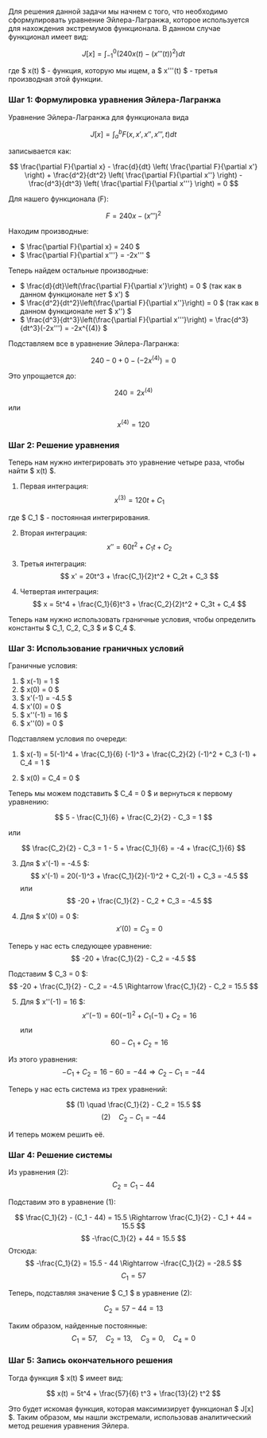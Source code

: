 Для решения данной задачи мы начнем с того, что необходимо сформулировать уравнение Эйлера-Лагранжа, которое используется для нахождения экстремумов функционала. В данном случае функционал имеет вид:

$$
J[x] = \int_{-1}^{0} (240 x(t) - (x'''(t))^2) dt
$$

где $ x(t) $ - функция, которую мы ищем, а $ x'''(t) $ - третья производная этой функции.

### Шаг 1: Формулировка уравнения Эйлера-Лагранжа

Уравнение Эйлера-Лагранжа для функционала вида 

$$
J[x] = \int_{a}^{b} F(x, x', x'', x''', t) dt
$$

записывается как:

$$
\frac{\partial F}{\partial x} - \frac{d}{dt} \left( \frac{\partial F}{\partial x'} \right) + \frac{d^2}{dt^2} \left( \frac{\partial F}{\partial x''} \right) - \frac{d^3}{dt^3} \left( \frac{\partial F}{\partial x'''} \right) = 0
$$

Для нашего функционала \(F\):

$$
F = 240x - (x''')^2
$$

Находим производные: 

- $ \frac{\partial F}{\partial x} = 240 $
- $ \frac{\partial F}{\partial x'''} = -2x''' $

Теперь найдем остальные производные:

- $ \frac{d}{dt}\left(\frac{\partial F}{\partial x'}\right) = 0 $ (так как в данном функционале нет $ x') $
- $ \frac{d^2}{dt^2}\left(\frac{\partial F}{\partial x''}\right) = 0 $ (так как в данном функционале нет $ x'') $
- $ \frac{d^3}{dt^3}\left(\frac{\partial F}{\partial x'''}\right) = \frac{d^3}{dt^3}(-2x''') = -2x^{(4)} $

Подставляем все в уравнение Эйлера-Лагранжа:

$$
240 - 0 + 0 - (-2x^{(4)}) = 0
$$

Это упрощается до:

$$
240 = 2x^{(4)}
$$

или

$$
x^{(4)} = 120
$$

### Шаг 2: Решение уравнения

Теперь нам нужно интегрировать это уравнение четыре раза, чтобы найти $ x(t) $.

1. Первая интеграция:
$$
x^{(3)} = 120t + C_1
$$

где $ C_1 $ - постоянная интегрирования.

2. Вторая интеграция:
$$
x'' = 60t^2 + C_1t + C_2
$$

3. Третья интеграция:
$$
x' = 20t^3 + \frac{C_1}{2}t^2 + C_2t + C_3
$$

4. Четвертая интеграция:
$$
x = 5t^4 + \frac{C_1}{6}t^3 + \frac{C_2}{2}t^2 + C_3t + C_4
$$

Теперь нам нужно использовать граничные условия, чтобы определить константы $ C_1, C_2, C_3 $ и $ C_4 $.

### Шаг 3: Использование граничных условий

Граничные условия:
1. $ x(-1) = 1 $
2. $ x(0) = 0 $
3. $ x'(-1) = -4.5 $
4. $ x'(0) = 0 $
5. $ x''(-1) = 16 $
6. $ x''(0) = 0 $

Подставляем условия по очереди:

1. $ x(-1) = 5(-1)^4 + \frac{C_1}{6} (-1)^3 + \frac{C_2}{2} (-1)^2 + C_3 (-1) + C_4 = 1 $

2. $ x(0) = C_4 = 0 $

Теперь мы можем подставить $ C_4 = 0 $ и вернуться к первому уравнению:

$$
5 - \frac{C_1}{6} + \frac{C_2}{2} - C_3 = 1
$$

или

$$
\frac{C_2}{2} - C_3 = 1 - 5 + \frac{C_1}{6} = -4 + \frac{C_1}{6}
$$


3. Для $ x'(-1) = -4.5 $:
$$
x'(-1) = 20(-1)^3 + \frac{C_1}{2}(-1)^2 + C_2(-1) + C_3 = -4.5
$$
или 
$$
-20 + \frac{C_1}{2} - C_2 + C_3 = -4.5
$$

4. Для $ x'(0) = 0 $:
$$
x'(0) = C_3 = 0
$$

Теперь у нас есть следующее уравнение:
$$
-20 + \frac{C_1}{2} - C_2 = -4.5
$$

Подставим $ C_3 = 0 $:
$$
-20 + \frac{C_1}{2} - C_2 = -4.5 \Rightarrow \frac{C_1}{2} - C_2 = 15.5
$$

5. Для $ x''(-1) = 16 $:
$$
x''(-1) = 60(-1)^2 + C_1(-1) + C_2 = 16
$$
или 
$$
60 - C_1 + C_2 = 16
$$

Из этого уравнения:
$$
-C_1 + C_2 = 16 - 60 = -44 \Rightarrow C_2 - C_1 = -44
$$

Теперь у нас есть система из трех уравнений:

$$
(1) \quad \frac{C_1}{2} - C_2 = 15.5
$$
$$
(2) \quad C_2 - C_1 = -44 
$$

И теперь можем решить её.

### Шаг 4: Решение системы

Из уравнения (2):
$$
C_2 = C_1 - 44
$$

Подставим это в уравнение (1):

$$
\frac{C_1}{2} - (C_1 - 44) = 15.5 \Rightarrow \frac{C_1}{2} - C_1 + 44 = 15.5
$$
$$
-\frac{C_1}{2} + 44 = 15.5
$$
Отсюда:
$$
-\frac{C_1}{2} = 15.5 - 44 \Rightarrow -\frac{C_1}{2} = -28.5 
$$
$$
C_1 = 57
$$

Теперь, подставляя значение $ C_1 $ в уравнение (2):

$$
C_2 = 57 - 44 = 13
$$

Таким образом, найденные постоянные:
$$
C_1 = 57, \quad C_2 = 13, \quad C_3 = 0, \quad C_4 = 0
$$

### Шаг 5: Запись окончательного решения

Тогда функция $ x(t) $ имеет вид:

$$
x(t) = 5t^4 + \frac{57}{6} t^3 + \frac{13}{2} t^2
$$

Это будет искомая функция, которая максимизирует функционал $ J[x] $. Таким образом, мы нашли экстремали, использовав аналитический метод решения уравнения Эйлера.